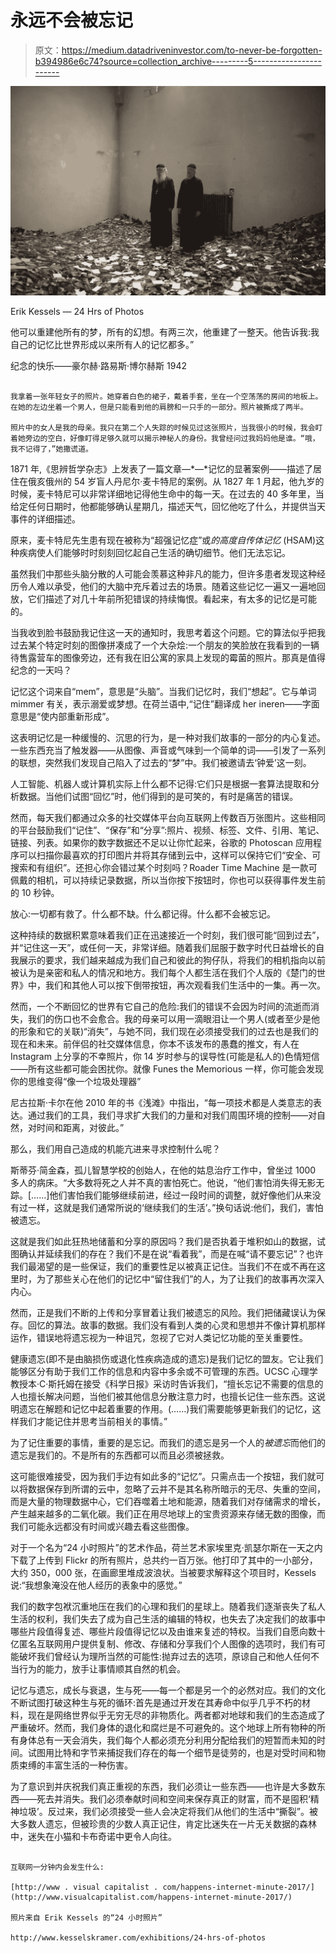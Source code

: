 # 永远不会被忘记

> 原文：<https://medium.datadriveninvestor.com/to-never-be-forgotten-b394986e6c74?source=collection_archive---------5----------------------->

![](img/64167f8c31e9d921339929d0172b5962.png)

Erik Kessels — 24 Hrs of Photos

他可以重建他所有的梦，所有的幻想。有两三次，他重建了一整天。他告诉我:我自己的记忆比世界形成以来所有人的记忆都多。”

纪念的快乐——豪尔赫·路易斯·博尔赫斯 1942

~~~

我拿着一张年轻女子的照片。她穿着白色的裙子，戴着手套，坐在一个空荡荡的房间的地板上。在她的左边坐着一个男人，但是只能看到他的肩膀和一只手的一部分。照片被撕成了两半。

照片中的女人是我的母亲。我只在第二个人失踪的时候见过这张照片，当我很小的时候，我会盯着她旁边的空白，好像盯得足够久就可以揭示神秘人的身份。我曾经问过我妈妈他是谁。“哦，我不记得了，”她撒谎道。

~~~

1871 年,《思辨哲学杂志》上发表了一篇文章—*—*记忆的显著案例——描述了居住在俄亥俄州的 54 岁盲人丹尼尔·麦卡特尼的案例。从 1827 年 1 月起，他九岁的时候，麦卡特尼可以非常详细地记得他生命中的每一天。在过去的 40 多年里，当给定任何日期时，他都能够确认星期几，描述天气，回忆他吃了什么，并提供当天事件的详细描述。

原来，麦卡特尼先生患有现在被称为“超强记忆症”或*的高度自传体记忆* (HSAM)这种疾病使人们能够时时刻刻回忆起自己生活的确切细节。他们无法忘记。

虽然我们中那些头脑分散的人可能会羡慕这种非凡的能力，但许多患者发现这种经历令人难以承受，他们的大脑中充斥着过去的场景。随着这些记忆一遍又一遍地回放，它们描述了对几十年前所犯错误的持续悔恨。看起来，有太多的记忆是可能的。

当我收到脸书鼓励我记住这一天的通知时，我思考着这个问题。它的算法似乎把我过去某个特定时刻的图像拼凑成了一个大杂烩:一个朋友的笑脸放在我看到的一辆待售露营车的图像旁边，还有我在旧公寓的家具上发现的霉菌的照片。那真是值得纪念的一天吗？

记忆这个词来自“mem”，意思是“头脑”。当我们记忆时，我们“想起”。它与单词 mimmer 有关，表示溺爱或梦想。在荷兰语中,“记住”翻译成 her ineren——字面意思是“使内部重新形成”。

这表明记忆是一种缓慢的、沉思的行为，是一种对我们故事的一部分的内心复述。一些东西充当了触发器——从图像、声音或气味到一个简单的词——引发了一系列的联想，突然我们发现自己陷入了过去的“梦”中。我们被邀请去‘钟爱’这一刻。

人工智能、机器人或计算机实际上什么都不记得:它们只是根据一套算法提取和分析数据。当他们试图“回忆”时，他们得到的是可笑的，有时是痛苦的错误。

然而，每天我们都通过众多的社交媒体平台向互联网上传数百万张图片。这些相同的平台鼓励我们“记住”、“保存”和“分享”:照片、视频、标签、文件、引用、笔记、链接、列表。如果你的数字数据还不足以让你忙起来，谷歌的 Photoscan 应用程序可以扫描你最喜欢的打印图片并将其存储到云中，这样可以保持它们“安全、可搜索和有组织”。还担心你会错过某个时刻吗？Roader Time Machine 是一款可佩戴的相机，可以持续记录数据，所以当你按下按钮时，你也可以获得事件发生前的 10 秒钟。

放心:一切都有救了。什么都不缺。什么都记得。什么都不会被忘记。

这种持续的数据积累意味着我们正在迅速接近一个时刻，我们很可能“回到过去”，并“记住这一天”，或任何一天，非常详细。随着我们屈服于数字时代日益增长的自我展示的要求，我们越来越成为我们自己和彼此的狗仔队，将我们的相机指向以前被认为是亲密和私人的情况和地方。我们每个人都生活在我们个人版的《楚门的世界》中，我们和其他人可以按下倒带按钮，再次观看我们生活中的一集。再一次。

然而，一个不断回忆的世界有它自己的危险:我们的错误不会因为时间的流逝而消失，我们的伤口也不会愈合。我的母亲可以用一滴眼泪让一个男人(或者至少是他的形象和它的关联)“消失”，与她不同，我们现在必须接受我们的过去也是我们的现在和未来。前伴侣的社交媒体信息，你本不该发布的愚蠢的推文，有人在 Instagram 上分享的不幸照片，你 14 岁时参与的误导性(可能是私人的)色情短信——所有这些都可能会困扰你。就像 Funes the Memorious 一样，你可能会发现你的思维变得“像一个垃圾处理器”

尼古拉斯·卡尔在他 2010 年的书《浅滩》中指出，“每一项技术都是人类意志的表达。通过我们的工具，我们寻求扩大我们的力量和对我们周围环境的控制——对自然，对时间和距离，对彼此。”

那么，我们用自己造成的机能亢进来寻求控制什么呢？

斯蒂芬·简金森，孤儿智慧学校的创始人，在他的姑息治疗工作中，曾坐过 1000 多人的病床。“大多数将死之人并不真的害怕死亡。他说，“他们害怕消失得无影无踪。[……]他们害怕我们能够继续前进，经过一段时间的调整，就好像他们从来没有过一样，这就是我们通常所说的‘继续我们的生活’。”换句话说:他们，我们，害怕被遗忘。

这就是我们如此狂热地储蓄和分享的原因吗？我们是否执着于堆积如山的数据，试图确认并延续我们的存在？我们不是在说“看着我”，而是在喊“请不要忘记”？也许我们最渴望的是一些保证，我们的重要性足以被真正记住。当我们不在或不再在这里时，为了那些关心在他们的记忆中“留住我们”的人，为了让我们的故事再次深入内心。

然而，正是我们不断的上传和分享冒着让我们被遗忘的风险。我们把储藏误认为保存。回忆的算法。故事的数据。我们没有看到人类的心灵和思想并不像计算机那样运作，错误地将遗忘视为一种诅咒，忽视了它对人类记忆功能的至关重要性。

健康遗忘(即不是由脑损伤或退化性疾病造成的遗忘)是我们记忆的盟友。它让我们能够区分有助于我们工作的信息和内容中多余或不可管理的东西。UCSC 心理学教授本·C·斯托姆在接受《科学日报》采访时告诉我们，“擅长忘记不需要的信息的人也擅长解决问题，当他们被其他信息分散注意力时，也擅长记住一些东西。这说明遗忘在解题和记忆中起着重要的作用。(……)我们需要能够更新我们的记忆，这样我们才能记住并思考当前相关的事情。”

为了记住重要的事情，重要的是忘记。而我们的遗忘是另一个人的*被遗忘*而他们的遗忘是我们的。不是所有的东西都可以而且必须被拯救。

这可能很难接受，因为我们手边有如此多的“记忆”。只需点击一个按钮，我们就可以将数据保存到所谓的云中，忽略了云并不是其名称所暗示的无尽、失重的空间，而是大量的物理数据中心，它们吞噬着土地和能源，随着我们对存储需求的增长，产生越来越多的二氧化碳。我们正在用尽地球上的宝贵资源来存储无数的图像，而我们可能永远都没有时间或兴趣去看这些图像。

对于一个名为“24 小时照片”的艺术作品，荷兰艺术家埃里克·凯瑟尔斯在一天之内下载了上传到 Flickr 的所有照片，总共约一百万张。他打印了其中的一小部分，大约 350，000 张，在画廊里堆成波浪状。当被要求解释这个项目时，Kessels 说:“我想象淹没在他人经历的表象中的感觉。”

我们的数字包袱沉重地压在我们的心理和我们的星球上。随着我们逐渐丧失了私人生活的权利，我们失去了成为自己生活的编辑的特权，也失去了决定我们的故事中哪些片段值得复述、哪些片段值得记忆以及由谁来复述的特权。当我们自愿向数十亿匿名互联网用户提供复制、修改、存储和分享我们个人图像的选项时，我们有可能破坏我们曾经认为理所当然的可能性:抛弃过去的选项，原谅自己和他人任何不当行为的能力，放手让事情顺其自然的机会。

记忆与遗忘，成长与衰退，生与死——每一个都是另一个的必然对应。我们的文化不断试图打破这种生与死的循环:首先是通过开发在其寿命中似乎几乎不朽的材料，现在是网络世界似乎无穷无尽的非物质化。两者都对地球和我们的生态造成了严重破坏。然而，我们身体的退化和腐烂是不可避免的。这个地球上所有物种的所有身体总有一天会消失，我们每个人都必须充分利用分配给我们的短暂而未知的时间。试图用比特和字节来捕捉我们存在的每一个细节是徒劳的，也是对受时间和物质束缚的丰富生活的一种伤害。

为了意识到并庆祝我们真正重视的东西，我们必须让一些东西——也许是大多数东西——死去并消失。我们必须奉献时间和空间来保存真正的财富，而不是囤积‘精神垃圾’。反过来，我们必须接受一些人会决定将我们从他们的生活中“撕裂”。被大多数人遗忘，但被珍贵的少数人真正记住，肯定比迷失在一片无关数据的森林中，迷失在小猫和卡布奇诺中更令人向往。

~~~

互联网一分钟内会发生什么:

[http://www . visual capitalist . com/happens-internet-minute-2017/](http://www.visualcapitalist.com/happens-internet-minute-2017/)

照片来自 Erik Kessels 的“24 小时照片”

http://www.kesselskramer.com/exhibitions/24-hrs-of-photos